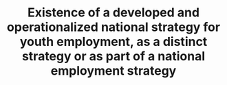 ---
data_non_statistical: true
goal_meta_link: http://unstats.un.org/sdgs/files/metadata-compilation/Metadata-Goal-8.pdf
graph: null
graph_title: Existence of a developed and operationalized national strategy for youth
  employment, as a distinct strategy or as part of a national employment strategy
graph_type: null
has_metadata: true
indicator: 8.b.1
indicator_definition: This indicator represents the total public expenditure in social
  protection and employment programmes expressed as a percentage of the national budget
  and the Gross Domestic Product (GDP). It also includes the collective bargaining
  coverage rate, which is calculated as the percentage of employees whose pay and
  conditions of employment are determined by one or more collective agreements. A
  collective bargaining agreement refers to "all agreements in writing regarding working
  conditions and terms of employment concluded between an employer, a group of employers
  or one or more employers' organizations, on the one hand, and one or more representative
  workers' organizations, on the other" (ILO Collective Agreements Recommendation,
  1951).
indicator_name: Existence of a developed and operationalized national strategy for
  youth employment, as a distinct strategy or as part of a national employment strategy
indicator_sort_order: 08-0b-01
indicator_variable: null
layout: indicator
permalink: /8-b-1/
published: true
rationale_interpretation: Total public expenditure in social protection and employment
  programmes synthesizes the overall public redistributive and employment promotion
  efforts. Calculating it as a percentage of the national budget and the GDP allows
  for the analysis of its relative place in the national economy as a whole. The collective
  bargaining coverage rate provides a measure of the reach of collective bargaining
  agreements and, as such, can help in assessing and monitoring the development of
  industrial relations.
reporting_status: notstarted
sdg_goal: 8
source_active_1: true
source_notes_1: null
source_title_1: null
target: By 2020, develop and operationalize a global strategy for youth employment
  and implement the Global Jobs Pact of the International Labour Organization.
target_id: 8.b
title: Existence of a developed and operationalized national strategy for youth employment,
  as a distinct strategy or as part of a national employment strategy
un_custodial_agency: 'ILO (Partnering Agencies: Word Bank, OECD)'
un_designated_tier: '3'
variable_description: null
variable_notes: null
---